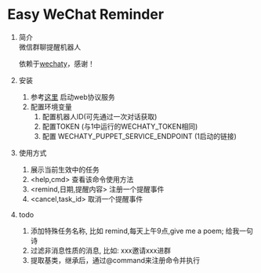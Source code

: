 # Easy WeChat Reminder

1. 简介  
   微信群聊提醒机器人

   依赖于[wechaty](https://github.com/wechaty/python-wechaty)，感谢！

2. 安装  

   1. 参考[这里](https://python-wechaty.readthedocs.io/zh_CN/latest/introduction/use-web-protocol/) 启动web协议服务
   2. 配置环境变量
      1. 配置机器人ID(可先通过一次对话获取)
      2. 配置TOKEN (与1中运行的WECHATY_TOKEN相同)
      3. 配置 WECHATY_PUPPET_SERVICE_ENDPOINT (1启动的链接)

3. 使用方式

   1. <all tasks> 展示当前生效中的任务
   2. <help,cmd>  查看该命令使用方法
   3. <remind,日期,提醒内容> 注册一个提醒事件
   4. <cancel,task_id>  取消一个提醒事件

4. todo

   1. 添加特殊任务名称, 比如 remind,每天上午9点,give me a poem; 给我一句诗
   2. 过滤非消息性质的消息, 比如: xxx邀请xxx进群
   3. 提取基类，继承后，通过@command来注册命令并执行